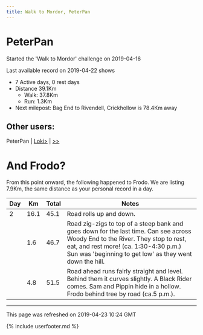 ```yaml
---
title: Walk to Mordor, PeterPan
---
```


# PeterPan

Started the 'Walk to Mordor' challenge on 2019-04-16

Last available record on 2019-04-22 shows
* 7 Active days, 0 rest days
* Distance 39.1Km
  * Walk: 37.8Km
  * Run: 1.3Km
* Next milepost: Bag End to Rivendell, Crickhollow is 78.4Km away

## Other users:

PeterPan \| [Loki\>](Loki.md) \| [\>\>](Loki.md)

# And Frodo?
From this point onward, the following happened to Frodo.
We are listing 7.9Km, the same distance as your personal record in a day.

| Day | Km | Total | Notes |
| --- | --- | --- | --- |
| 2 | 16.1 | 45.1 | Road rolls up and down. |
|   | 1.6 | 46.7 | Road zig-zigs to top of a steep bank and goes down for the last time. Can see across Woody End to the River. They stop to rest, eat, and rest more! (ca. 1:30-4:30 p.m.) Sun was 'beginning to get low' as they went down the hill. |
|   | 4.8 | 51.5 | Road ahead runs fairly straight and level. Behind them it curves slightly. A Black Rider comes. Sam and Pippin hide in a hollow. Frodo behind tree by road (ca.5 p.m.). |


---
This page was refreshed on 2019-04-23 10:24 GMT

{% include userfooter.md %}
